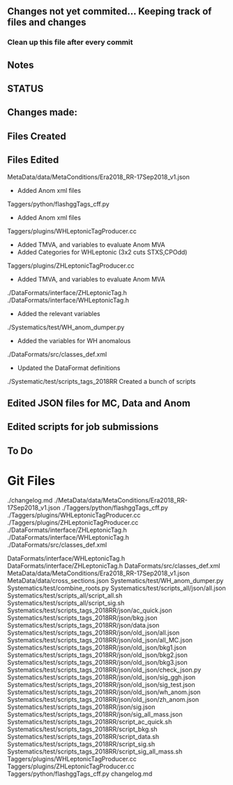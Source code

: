 ## Changes not yet commited... Keeping track of files and changes
### Clean up this file after every commit


## Notes 
## STATUS



## Changes made:




## Files Created





## Files Edited
MetaData/data/MetaConditions/Era2018_RR-17Sep2018_v1.json
- Added Anom xml files

Taggers/python/flashggTags_cff.py
- Added Anom xml files

Taggers/plugins/WHLeptonicTagProducer.cc
- Added TMVA, and variables to evaluate Anom MVA
- Added Categories for WHLeptonic (3x2 cuts STXS,CPOdd)


Taggers/plugins/ZHLeptonicTagProducer.cc
- Added TMVA, and variables to evaluate Anom MVA


./DataFormats/interface/ZHLeptonicTag.h
./DataFormats/interface/WHLeptonicTag.h
 - Added the relevant variables

./Systematics/test/WH_anom_dumper.py
 - Added the variables for WH anomalous

 ./DataFormats/src/classes_def.xml
- Updated the DataFormat definitions

./Systematic/test/scripts_tags_2018RR
Created a bunch of scripts 
## Edited JSON files for MC, Data and Anom



## Edited scripts for job submissions

## To Do


# Git Files
./changelog.md  ./MetaData/data/MetaConditions/Era2018_RR-17Sep2018_v1.json ./Taggers/python/flashggTags_cff.py ./Taggers/plugins/WHLeptonicTagProducer.cc ./Taggers/plugins/ZHLeptonicTagProducer.cc ./DataFormats/interface/ZHLeptonicTag.h ./DataFormats/interface/WHLeptonicTag.h  ./DataFormats/src/classes_def.xml


 DataFormats/interface/WHLeptonicTag.h DataFormats/interface/ZHLeptonicTag.h DataFormats/src/classes_def.xml MetaData/data/MetaConditions/Era2018_RR-17Sep2018_v1.json MetaData/data/cross_sections.json Systematics/test/WH_anom_dumper.py Systematics/test/combine_roots.py Systematics/test/scripts_all/json/all.json Systematics/test/scripts_all/script_all.sh Systematics/test/scripts_all/script_sig.sh Systematics/test/scripts_tags_2018RR/json/ac_quick.json Systematics/test/scripts_tags_2018RR/json/bkg.json Systematics/test/scripts_tags_2018RR/json/data.json Systematics/test/scripts_tags_2018RR/json/old_json/all.json Systematics/test/scripts_tags_2018RR/json/old_json/all_MC.json Systematics/test/scripts_tags_2018RR/json/old_json/bkg1.json Systematics/test/scripts_tags_2018RR/json/old_json/bkg2.json Systematics/test/scripts_tags_2018RR/json/old_json/bkg3.json Systematics/test/scripts_tags_2018RR/json/old_json/check_json.py Systematics/test/scripts_tags_2018RR/json/old_json/sig_ggh.json Systematics/test/scripts_tags_2018RR/json/old_json/sig_test.json Systematics/test/scripts_tags_2018RR/json/old_json/wh_anom.json Systematics/test/scripts_tags_2018RR/json/old_json/zh_anom.json Systematics/test/scripts_tags_2018RR/json/sig.json Systematics/test/scripts_tags_2018RR/json/sig_all_mass.json Systematics/test/scripts_tags_2018RR/script_ac_quick.sh Systematics/test/scripts_tags_2018RR/script_bkg.sh Systematics/test/scripts_tags_2018RR/script_data.sh Systematics/test/scripts_tags_2018RR/script_sig.sh Systematics/test/scripts_tags_2018RR/script_sig_all_mass.sh Taggers/plugins/WHLeptonicTagProducer.cc Taggers/plugins/ZHLeptonicTagProducer.cc Taggers/python/flashggTags_cff.py changelog.md